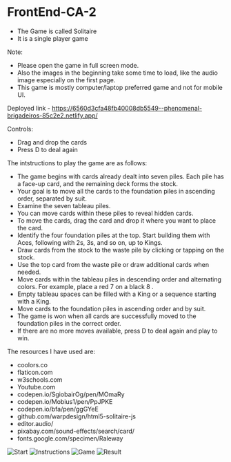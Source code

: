 # FrontEnd-CA-2
- The Game is called Solitaire
- It is a single player game

Note:
- Please open the game in full screen mode.
- Also the images in the beginning take some time to load, like the audio image especially on the first page.
- This game is mostly computer/laptop preferred game and not for mobile UI.

Deployed link - https://6560d3cfa48fb40008db5549--phenomenal-brigadeiros-85c2e2.netlify.app/

Controls:
- Drag and drop the cards
- Press D to deal again


The intstructions to play the game are as follows:
- The game begins with cards already dealt into seven piles. Each pile has a face-up card, and the remaining deck forms the stock.
- Your goal is to move all the cards to the foundation piles in ascending order, separated by suit.
- Examine the seven tableau piles.
- You can move cards within these piles to reveal hidden cards.
- To move the cards, drag the card and drop it where you want to place the card.
- Identify the four foundation piles at the top. Start building them with Aces, following with 2s, 3s, and so on, up to Kings.
- Draw cards from the stock to the waste pile by clicking or tapping on the stock.
- Use the top card from the waste pile or draw additional cards when needed.
- Move cards within the tableau piles in descending order and alternating colors. For example, place a red 7 on a black 8 .
- Empty tableau spaces can be filled with a King or a sequence starting with a King.
- Move cards to the foundation piles in ascending order and by suit.
- The game is won when all cards are successfully moved to the foundation piles in the correct order.
- If there are no more moves available, press D to deal again and play to win.

The resources I have used are:
- coolors.co
- flaticon.com
- w3schools.com
- Youtube.com
- codepen.io/SgiobairOg/pen/MOmaRy
- codepen.io/Mobius1/pen/PpJPKE
- codepen.io/bfa/pen/ggGYeE
- github.com/warpdesign/html5-solitaire-js
- editor.audio/
- pixabay.com/sound-effects/search/card/
- fonts.google.com/specimen/Raleway


![Start](https://github.com/SahilK1720/FrontEnd-CA-2/assets/144338853/c5b2ccc9-d8ba-40b0-a0e0-b99a34a610af)
![Instructions](https://github.com/SahilK1720/FrontEnd-CA-2/assets/144338853/10395b4f-3281-4321-a734-9fec3d1989ba)
![Game](https://github.com/SahilK1720/FrontEnd-CA-2/assets/144338853/e92a6ff5-c9ad-482d-836d-a65b803c6063)
![Result](https://github.com/SahilK1720/FrontEnd-CA-2/assets/144338853/0593e6b4-4c7f-4497-98d2-b63fa773ac7e)


 
 
 
